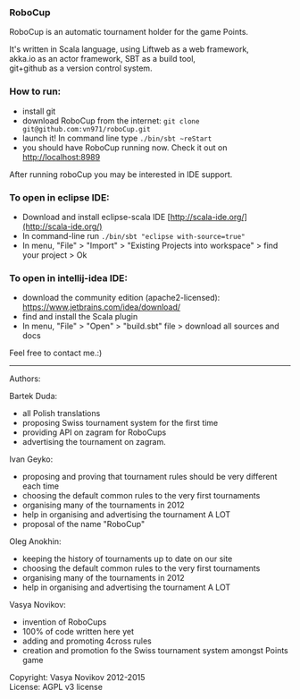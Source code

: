 ### RoboCup

RoboCup is an automatic tournament holder for the game Points.

It's written in Scala language, using Liftweb as a web framework,  
akka.io as an actor framework, SBT as a build tool,  
git+github as a version control system.

### How to run:

* install git
* download RoboCup from the internet:  `git clone git@github.com:vn971/roboCup.git`
* launch it! In command line type  `./bin/sbt ~reStart`
* you should have RoboCup running now. Check it out on [http://localhost:8989](http://localhost:8989)

After running roboCup you may be interested in IDE support.

### To open in eclipse IDE:

* Download and install eclipse-scala IDE [http://scala-ide.org/](http://scala-ide.org/)
* In command-line run  `./bin/sbt "eclipse with-source=true"`
* In menu, "File" > "Import" > "Existing Projects into workspace" > find your project > Ok

### To open in intellij-idea IDE:

* download the community edition (apache2-licensed): https://www.jetbrains.com/idea/download/
* find and install the Scala plugin
* In menu, "File" > "Open" > "build.sbt" file > download all sources and docs

Feel free to contact me.:)


-----

Authors:

Bartek Duda:

* all Polish translations
* proposing Swiss tournament system for the first time
* providing API on zagram for RoboCups
* advertising the tournament on zagram.

Ivan Geyko:

* proposing and proving that tournament rules should be very different each time
* choosing the default common rules to the very first tournaments
* organising many of the tournaments in 2012
* help in organising and advertising the tournament A LOT
* proposal of the name "RoboCup"

Oleg Anokhin:

* keeping the history of tournaments up to date on our site
* choosing the default common rules to the very first tournaments
* organising many of the tournaments in 2012
* help in organising and advertising the tournament A LOT

Vasya Novikov:

* invention of RoboCups
* 100% of code written here yet
* adding and promoting 4cross rules
* creation and promotion fo the Swiss tournament system amongst Points game


Copyright: Vasya Novikov 2012-2015  
License: AGPL v3 license

